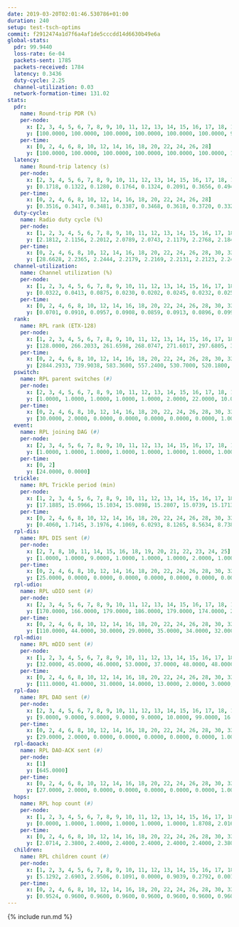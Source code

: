 ```yaml
---
date: 2019-03-20T02:01:46.530786+01:00
duration: 240
setup: test-tsch-optims
commit: f2912474a1d7f6a4af1de5cccdd14d6630b49e6a
global-stats:
  pdr: 99.9440
  loss-rate: 6e-04
  packets-sent: 1785
  packets-received: 1784
  latency: 0.3436
  duty-cycle: 2.25
  channel-utilization: 0.03
  network-formation-time: 131.02
stats:
  pdr:
    name: Round-trip PDR (%)
    per-node:
      x: [2, 3, 4, 5, 6, 7, 8, 9, 10, 11, 12, 13, 14, 15, 16, 17, 18, 19, 20, 21, 22, 23, 24, 25]
      y: [100.0000, 100.0000, 100.0000, 100.0000, 100.0000, 100.0000, 98.8095, 100.0000, 100.0000, 100.0000, 100.0000, 100.0000, 100.0000, 100.0000, 100.0000, 100.0000, 100.0000, 100.0000, 100.0000, 100.0000, 100.0000, 100.0000, 100.0000, 100.0000]
    per-time:
      x: [0, 2, 4, 6, 8, 10, 12, 14, 16, 18, 20, 22, 24, 26, 28]
      y: [100.0000, 100.0000, 100.0000, 100.0000, 100.0000, 100.0000, 100.0000, 100.0000, 100.0000, 100.0000, 100.0000, 100.0000, 99.1667, 100.0000, 100.0000]
  latency:
    name: Round-trip latency (s)
    per-node:
      x: [2, 3, 4, 5, 6, 7, 8, 9, 10, 11, 12, 13, 14, 15, 16, 17, 18, 19, 20, 21, 22, 23, 24, 25]
      y: [0.1718, 0.1322, 0.1280, 0.1764, 0.1324, 0.2091, 0.3656, 0.4943, 0.3350, 0.4299, 0.2856, 0.2159, 0.3046, 0.4263, 0.2968, 0.3102, 0.4003, 0.3558, 0.3665, 0.4089, 0.5992, 0.5637, 0.6281, 0.4569]
    per-time:
      x: [0, 2, 4, 6, 8, 10, 12, 14, 16, 18, 20, 22, 24, 26, 28]
      y: [0.3516, 0.3417, 0.3481, 0.3387, 0.3468, 0.3618, 0.3720, 0.3328, 0.3410, 0.3285, 0.3339, 0.3190, 0.3317, 0.3118, 0.4022]
  duty-cycle:
    name: Radio duty cycle (%)
    per-node:
      x: [1, 2, 3, 4, 5, 6, 7, 8, 9, 10, 11, 12, 13, 14, 15, 16, 17, 18, 19, 20, 21, 22, 23, 24, 25]
      y: [2.1812, 2.1156, 2.2012, 2.0789, 2.0743, 2.1179, 2.2768, 2.1843, 2.1318, 2.2412, 2.1270, 2.1521, 2.2296, 2.2988, 2.3068, 2.2602, 2.1896, 2.2625, 2.2604, 2.4246, 2.4005, 2.5046, 2.4271, 2.7865, 2.4137]
    per-time:
      x: [0, 2, 4, 6, 8, 10, 12, 14, 16, 18, 20, 22, 24, 26, 28, 30, 32, 34, 36, 38, 40, 42, 44, 46, 48, 50, 52, 54, 56, 58, 60, 62, 64, 66, 68, 70, 72, 74, 76, 78, 80, 82, 84, 86, 88, 90, 92, 94, 96, 98, 100, 102, 104, 106, 108, 110, 112, 114, 116, 118, 120, 122, 124, 126, 128, 130, 132, 134, 136, 138, 140, 142, 144, 146, 148, 150, 152, 154, 156, 158, 160, 162, 164, 166, 168, 170, 172, 174, 176, 178, 180, 182, 184, 186, 188, 190, 192, 194, 196, 198, 200, 202, 204, 206, 208, 210, 212, 214, 216, 218, 220, 222, 224, 226, 228, 230, 232, 234, 236, 238, 240]
      y: [28.6628, 2.2365, 2.2444, 2.2179, 2.2169, 2.2131, 2.2123, 2.2442, 2.2016, 2.2133, 2.2006, 2.1981, 2.2001, 2.1967, 2.2316, 2.2880, 2.1476, 2.1587, 2.1032, 2.0587, 2.0645, 2.1048, 2.1005, 2.1152, 2.1730, 2.1570, 2.1866, 2.1498, 2.2735, 2.0821, 2.0137, 2.0003, 2.0217, 1.9988, 2.0002, 2.0027, 1.9985, 2.0001, 1.9894, 1.9961, 1.9959, 2.0000, 2.0083, 2.0194, 1.9970, 1.9953, 2.0009, 1.9911, 2.0088, 1.9924, 1.9993, 2.0018, 2.0050, 2.0011, 2.0006, 1.9897, 1.9947, 2.0129, 1.9921, 2.0031, 2.0098, 1.9958, 2.0049, 1.9968, 1.9908, 1.9972, 1.9929, 2.0022, 1.9945, 1.9945, 1.9994, 2.0176, 1.9956, 1.9905, 1.9973, 2.0035, 1.9967, 2.0058, 1.9956, 1.9978, 1.9997, 1.9980, 2.0014, 1.9920, 1.9912, 2.0069, 2.0053, 1.9973, 1.9985, 2.0027, 2.0102, 2.0010, 1.9900, 2.0004, 2.0021, 2.0018, 1.9988, 2.0054, 1.9931, 2.0097, 1.9979, 1.9889, 1.9968, 2.0048, 2.0066, 2.0120, 1.9962, 1.9917, 2.0027, 2.0014, 1.9996, 1.9944, 2.0021, 2.0036, 2.0053, 2.0013, 1.9917, 2.0000, 1.9920, 2.0024, null]
  channel-utilization:
    name: Channel utilization (%)
    per-node:
      x: [1, 2, 3, 4, 5, 6, 7, 8, 9, 10, 11, 12, 13, 14, 15, 16, 17, 18, 19, 20, 21, 22, 23, 24, 25]
      y: [0.0322, 0.0413, 0.0875, 0.0230, 0.0202, 0.0245, 0.0232, 0.0250, 0.0219, 0.0261, 0.0221, 0.0417, 0.0368, 0.0206, 0.0220, 0.0287, 0.0474, 0.0381, 0.0243, 0.0232, 0.0379, 0.0266, 0.0269, 0.0237, 0.0226]
    per-time:
      x: [0, 2, 4, 6, 8, 10, 12, 14, 16, 18, 20, 22, 24, 26, 28, 30, 32, 34, 36, 38, 40, 42, 44, 46, 48, 50, 52, 54, 56, 58, 60, 62, 64, 66, 68, 70, 72, 74, 76, 78, 80, 82, 84, 86, 88, 90, 92, 94, 96, 98, 100, 102, 104, 106, 108, 110, 112, 114, 116, 118, 120, 122, 124, 126, 128, 130, 132, 134, 136, 138, 140, 142, 144, 146, 148, 150, 152, 154, 156, 158, 160, 162, 164, 166, 168, 170, 172, 174, 176, 178, 180, 182, 184, 186, 188, 190, 192, 194, 196, 198, 200, 202, 204, 206, 208, 210, 212, 214, 216, 218, 220, 222, 224, 226, 228, 230, 232, 234, 236, 238, 240]
      y: [0.0701, 0.0910, 0.0957, 0.0908, 0.0859, 0.0913, 0.0896, 0.0993, 0.0857, 0.0889, 0.0850, 0.0871, 0.0875, 0.0861, 0.0932, 0.0804, 0.0120, 0.0158, 0.0398, 0.0316, 0.0329, 0.0424, 0.0449, 0.0479, 0.0586, 0.0562, 0.0661, 0.0520, 0.0804, 0.0364, 0.0188, 0.0184, 0.0234, 0.0190, 0.0199, 0.0186, 0.0179, 0.0195, 0.0172, 0.0184, 0.0185, 0.0199, 0.0211, 0.0243, 0.0187, 0.0175, 0.0194, 0.0170, 0.0229, 0.0180, 0.0198, 0.0189, 0.0200, 0.0188, 0.0196, 0.0170, 0.0186, 0.0236, 0.0168, 0.0202, 0.0217, 0.0179, 0.0203, 0.0176, 0.0170, 0.0186, 0.0180, 0.0203, 0.0172, 0.0183, 0.0188, 0.0240, 0.0182, 0.0174, 0.0198, 0.0208, 0.0181, 0.0204, 0.0177, 0.0181, 0.0194, 0.0199, 0.0200, 0.0179, 0.0169, 0.0205, 0.0209, 0.0188, 0.0184, 0.0201, 0.0234, 0.0207, 0.0167, 0.0203, 0.0203, 0.0190, 0.0182, 0.0202, 0.0170, 0.0234, 0.0194, 0.0168, 0.0196, 0.0197, 0.0213, 0.0224, 0.0183, 0.0178, 0.0207, 0.0214, 0.0196, 0.0179, 0.0188, 0.0201, 0.0213, 0.0198, 0.0173, 0.0207, 0.0178, 0.0204, null]
  rank:
    name: RPL rank (ETX-128)
    per-node:
      x: [1, 2, 3, 4, 5, 6, 7, 8, 9, 10, 11, 12, 13, 14, 15, 16, 17, 18, 19, 20, 21, 22, 23, 24, 25]
      y: [128.0000, 266.2033, 261.6598, 268.0747, 271.6017, 297.6805, 300.7934, 5373.8143, 562.2520, 425.4163, 563.7828, 397.2346, 411.9424, 550.6322, 826.5918, 531.0526, 437.3610, 578.1347, 832.0082, 934.1463, 974.6016, 10068.3750, 773.1393, 7049.1280, 997.3347]
    per-time:
      x: [0, 2, 4, 6, 8, 10, 12, 14, 16, 18, 20, 22, 24, 26, 28, 30, 32, 34, 36, 38, 40, 42, 44, 46, 48, 50, 52, 54, 56, 58, 60, 62, 64, 66, 68, 70, 72, 74, 76, 78, 80, 82, 84, 86, 88, 90, 92, 94, 96, 98, 100, 102, 104, 106, 108, 110, 112, 114, 116, 118, 120, 122, 124, 126, 128, 130, 132, 134, 136, 138, 140, 142, 144, 146, 148, 150, 152, 154, 156, 158, 160, 162, 164, 166, 168, 170, 172, 174, 176, 178, 180, 182, 184, 186, 188, 190, 192, 194, 196, 198, 200, 202, 204, 206, 208, 210, 212, 214, 216, 218, 220, 222, 224, 226, 228, 230, 232, 234, 236, 238, 240]
      y: [2844.2933, 739.9038, 583.3600, 557.2400, 530.7000, 520.1800, 518.9400, 522.7059, 503.8600, 496.4200, 501.6800, 518.2000, 511.8400, 523.6667, 522.9400, 353.8353, 744.2792, 1007.4068, 549.5145, 1139.1259, 4047.8364, 7344.9474, 9665.4375, 9662.8594, 12006.0882, 10967.4533, 11372.5833, 9284.7164, 11282.4684, 528.4118, 517.0600, 515.6800, 506.2830, 500.2200, 505.1852, 479.0400, 478.3000, 479.3600, 478.6800, 473.5385, 466.5882, 463.5577, 466.2000, 482.2600, 491.7400, 510.9000, 512.1569, 510.2800, 515.4340, 502.6400, 498.2500, 487.0400, 486.9200, 495.9412, 487.5800, 485.0600, 487.4118, 477.7059, 475.2400, 470.6078, 465.5490, 462.4400, 461.5200, 461.2600, 460.8800, 463.9216, 457.1000, 455.7200, 453.9600, 453.9000, 455.4800, 459.8000, 462.1400, 461.5400, 462.6000, 461.0000, 457.2000, 455.9600, 455.7200, 454.3600, 452.7255, 459.9804, 455.1373, 454.3400, 453.9600, 473.4600, 475.0800, 471.8824, 472.8400, 474.5400, 482.6296, 470.1200, 470.0200, 468.5000, 469.6275, 464.4600, 464.4200, 472.1800, 473.3200, 464.0926, 467.0400, 466.8600, 467.6000, 468.2200, 470.0600, 475.9608, 472.9000, 473.0200, 471.4314, 474.3077, 468.4902, 467.7400, 467.1000, 464.0784, 469.2353, 466.6471, 467.0000, 462.8400, 464.6275, 470.7843, null]
  pswitch:
    name: RPL parent switches (#)
    per-node:
      x: [2, 3, 4, 5, 6, 7, 8, 9, 10, 11, 12, 13, 14, 15, 16, 17, 18, 19, 20, 21, 22, 23, 24, 25]
      y: [1.0000, 1.0000, 1.0000, 1.0000, 1.0000, 2.0000, 22.0000, 10.0000, 5.0000, 4.0000, 3.0000, 3.0000, 2.0000, 4.0000, 7.0000, 1.0000, 5.0000, 2.0000, 6.0000, 6.0000, 50.0000, 5.0000, 28.0000, 8.0000]
    per-time:
      x: [0, 2, 4, 6, 8, 10, 12, 14, 16, 18, 20, 22, 24, 26, 28, 30, 32, 34, 36, 38, 40, 42, 44, 46, 48, 50, 52, 54, 56, 58, 60, 62, 64, 66, 68, 70, 72, 74, 76, 78, 80, 82, 84, 86, 88, 90, 92, 94, 96, 98, 100, 102, 104, 106, 108, 110, 112, 114, 116, 118, 120, 122, 124, 126, 128, 130, 132, 134, 136, 138, 140, 142, 144, 146, 148, 150, 152, 154, 156, 158, 160, 162, 164, 166, 168, 170, 172, 174, 176, 178, 180, 182, 184, 186, 188, 190, 192, 194, 196, 198, 200, 202, 204, 206, 208, 210, 212, 214, 216, 218, 220, 222, 224, 226, 228, 230, 232, 234, 236, 238]
      y: [30.0000, 2.0000, 0.0000, 0.0000, 0.0000, 0.0000, 0.0000, 1.0000, 0.0000, 0.0000, 0.0000, 0.0000, 0.0000, 1.0000, 0.0000, 0.0000, 3.0000, 3.0000, 4.0000, 2.0000, 3.0000, 3.0000, 8.0000, 7.0000, 9.0000, 14.0000, 10.0000, 10.0000, 16.0000, 1.0000, 0.0000, 0.0000, 3.0000, 0.0000, 4.0000, 0.0000, 0.0000, 0.0000, 0.0000, 2.0000, 1.0000, 2.0000, 0.0000, 0.0000, 0.0000, 0.0000, 1.0000, 0.0000, 3.0000, 0.0000, 2.0000, 0.0000, 0.0000, 1.0000, 0.0000, 0.0000, 1.0000, 1.0000, 0.0000, 1.0000, 1.0000, 0.0000, 0.0000, 0.0000, 0.0000, 1.0000, 0.0000, 0.0000, 0.0000, 0.0000, 0.0000, 0.0000, 0.0000, 0.0000, 0.0000, 1.0000, 0.0000, 0.0000, 0.0000, 0.0000, 1.0000, 1.0000, 1.0000, 0.0000, 0.0000, 0.0000, 0.0000, 1.0000, 0.0000, 0.0000, 4.0000, 0.0000, 0.0000, 2.0000, 1.0000, 0.0000, 0.0000, 0.0000, 0.0000, 4.0000, 0.0000, 0.0000, 0.0000, 0.0000, 0.0000, 1.0000, 0.0000, 0.0000, 1.0000, 2.0000, 1.0000, 0.0000, 0.0000, 1.0000, 1.0000, 1.0000, 1.0000, 0.0000, 1.0000, 1.0000]
  event:
    name: RPL joining DAG (#)
    per-node:
      x: [2, 3, 4, 5, 6, 7, 8, 9, 10, 11, 12, 13, 14, 15, 16, 17, 18, 19, 20, 21, 22, 23, 24, 25]
      y: [1.0000, 1.0000, 1.0000, 1.0000, 1.0000, 1.0000, 1.0000, 1.0000, 1.0000, 1.0000, 1.0000, 1.0000, 1.0000, 1.0000, 1.0000, 1.0000, 1.0000, 1.0000, 1.0000, 1.0000, 1.0000, 1.0000, 1.0000, 1.0000]
    per-time:
      x: [0, 2]
      y: [24.0000, 0.0000]
  trickle:
    name: RPL Trickle period (min)
    per-node:
      x: [1, 2, 3, 4, 5, 6, 7, 8, 9, 10, 11, 12, 13, 14, 15, 16, 17, 18, 19, 20, 21, 22, 23, 24, 25]
      y: [17.1885, 15.0966, 15.1034, 15.0898, 15.2807, 15.0739, 15.1713, 16.0049, 14.7216, 15.0145, 14.9006, 15.0813, 14.2413, 14.3148, 14.2574, 14.6176, 15.1940, 14.1719, 13.8348, 14.2511, 13.9436, 16.0383, 14.2213, 11.9391, 13.9484]
    per-time:
      x: [0, 2, 4, 6, 8, 10, 12, 14, 16, 18, 20, 22, 24, 26, 28, 30, 32, 34, 36, 38, 40, 42, 44, 46, 48, 50, 52, 54, 56, 58, 60, 62, 64, 66, 68, 70, 72, 74, 76, 78, 80, 82, 84, 86, 88, 90, 92, 94, 96, 98, 100, 102, 104, 106, 108, 110, 112, 114, 116, 118, 120, 122, 124, 126, 128, 130, 132, 134, 136, 138, 140, 142, 144, 146, 148, 150, 152, 154, 156, 158, 160, 162, 164, 166, 168, 170, 172, 174, 176, 178, 180, 182, 184, 186, 188, 190, 192, 194, 196, 198, 200, 202, 204, 206, 208, 210, 212, 214, 216, 218, 220, 222, 224, 226, 228, 230, 232, 234, 236, 238, 240]
      y: [0.4060, 1.7145, 3.1976, 4.1069, 6.0293, 8.1265, 8.5634, 8.7381, 9.7867, 15.9034, 16.7772, 17.4763, 17.4763, 17.4763, 17.4763, 17.4763, 17.4763, 16.3297, 16.7049, 16.1325, 10.3368, 10.1370, 9.6427, 8.3115, 5.7946, 6.7666, 6.3374, 5.8383, 5.3231, 2.3237, 3.9759, 5.0681, 6.5124, 9.0003, 9.0618, 9.0877, 10.8353, 16.2529, 17.4763, 17.4763, 17.4763, 17.4763, 17.4763, 17.4763, 17.4763, 17.4763, 17.4763, 17.4763, 17.4763, 17.4763, 17.4763, 17.4763, 17.4763, 17.4763, 17.4763, 17.4763, 17.4763, 17.4763, 17.4763, 17.4763, 17.4763, 17.4763, 17.4763, 17.4763, 17.4763, 17.4763, 17.4763, 17.4763, 17.4763, 17.4763, 17.4763, 17.4763, 17.4763, 17.4763, 17.4763, 17.4763, 17.4763, 17.4763, 17.4763, 17.4763, 17.4763, 17.4763, 17.4763, 17.4763, 17.4763, 17.4763, 17.4763, 17.4763, 17.4763, 17.4763, 17.4763, 17.4763, 17.4763, 17.4763, 17.4763, 17.4763, 17.4763, 17.4763, 17.4763, 17.4763, 17.4763, 17.4763, 17.4763, 17.4763, 17.4763, 17.4763, 17.4763, 17.4763, 17.4763, 17.4763, 17.4763, 17.4763, 17.4763, 17.4763, 17.4763, 17.4763, 17.4763, 17.4763, 17.4763, 17.4763, null]
  rpl-dis:
    name: RPL DIS sent (#)
    per-node:
      x: [2, 7, 8, 10, 11, 14, 15, 16, 18, 19, 20, 21, 22, 23, 24, 25]
      y: [1.0000, 1.0000, 9.0000, 1.0000, 1.0000, 1.0000, 2.0000, 1.0000, 1.0000, 1.0000, 2.0000, 1.0000, 11.0000, 3.0000, 10.0000, 3.0000]
    per-time:
      x: [0, 2, 4, 6, 8, 10, 12, 14, 16, 18, 20, 22, 24, 26, 28, 30, 32, 34, 36, 38, 40, 42, 44, 46, 48, 50, 52, 54, 56]
      y: [25.0000, 0.0000, 0.0000, 0.0000, 0.0000, 0.0000, 0.0000, 0.0000, 0.0000, 0.0000, 0.0000, 0.0000, 0.0000, 0.0000, 0.0000, 0.0000, 1.0000, 1.0000, 2.0000, 0.0000, 2.0000, 1.0000, 2.0000, 2.0000, 3.0000, 2.0000, 3.0000, 2.0000, 3.0000]
  rpl-udio:
    name: RPL uDIO sent (#)
    per-node:
      x: [2, 3, 4, 5, 6, 7, 8, 9, 10, 11, 12, 13, 14, 15, 16, 17, 18, 19, 20, 21, 22, 23, 24, 25]
      y: [170.0000, 166.0000, 179.0000, 186.0000, 179.0000, 174.0000, 210.0000, 176.0000, 170.0000, 174.0000, 181.0000, 169.0000, 184.0000, 189.0000, 168.0000, 175.0000, 175.0000, 170.0000, 176.0000, 179.0000, 226.0000, 177.0000, 182.0000, 180.0000]
    per-time:
      x: [0, 2, 4, 6, 8, 10, 12, 14, 16, 18, 20, 22, 24, 26, 28, 30, 32, 34, 36, 38, 40, 42, 44, 46, 48, 50, 52, 54, 56, 58, 60, 62, 64, 66, 68, 70, 72, 74, 76, 78, 80, 82, 84, 86, 88, 90, 92, 94, 96, 98, 100, 102, 104, 106, 108, 110, 112, 114, 116, 118, 120, 122, 124, 126, 128, 130, 132, 134, 136, 138, 140, 142, 144, 146, 148, 150, 152, 154, 156, 158, 160, 162, 164, 166, 168, 170, 172, 174, 176, 178, 180, 182, 184, 186, 188, 190, 192, 194, 196, 198, 200, 202, 204, 206, 208, 210, 212, 214, 216, 218, 220, 222, 224, 226, 228, 230, 232, 234, 236, 238, 240]
      y: [110.0000, 44.0000, 30.0000, 29.0000, 35.0000, 34.0000, 32.0000, 32.0000, 35.0000, 31.0000, 35.0000, 34.0000, 30.0000, 33.0000, 36.0000, 30.0000, 35.0000, 39.0000, 47.0000, 46.0000, 39.0000, 40.0000, 41.0000, 51.0000, 31.0000, 42.0000, 32.0000, 42.0000, 47.0000, 30.0000, 29.0000, 35.0000, 33.0000, 40.0000, 27.0000, 34.0000, 33.0000, 42.0000, 33.0000, 30.0000, 34.0000, 37.0000, 34.0000, 33.0000, 39.0000, 29.0000, 33.0000, 34.0000, 38.0000, 30.0000, 33.0000, 38.0000, 35.0000, 40.0000, 33.0000, 30.0000, 33.0000, 29.0000, 33.0000, 39.0000, 43.0000, 30.0000, 36.0000, 29.0000, 34.0000, 33.0000, 37.0000, 46.0000, 30.0000, 35.0000, 33.0000, 34.0000, 38.0000, 31.0000, 36.0000, 42.0000, 30.0000, 35.0000, 37.0000, 34.0000, 35.0000, 33.0000, 47.0000, 27.0000, 35.0000, 32.0000, 34.0000, 39.0000, 35.0000, 36.0000, 44.0000, 34.0000, 32.0000, 33.0000, 35.0000, 36.0000, 37.0000, 40.0000, 37.0000, 37.0000, 31.0000, 29.0000, 35.0000, 32.0000, 46.0000, 38.0000, 35.0000, 30.0000, 38.0000, 35.0000, 38.0000, 35.0000, 40.0000, 33.0000, 33.0000, 35.0000, 35.0000, 36.0000, 31.0000, 33.0000, 4.0000]
  rpl-mdio:
    name: RPL mDIO sent (#)
    per-node:
      x: [1, 2, 3, 4, 5, 6, 7, 8, 9, 10, 11, 12, 13, 14, 15, 16, 17, 18, 19, 20, 21, 22, 23, 24, 25]
      y: [32.0000, 45.0000, 46.0000, 53.0000, 37.0000, 48.0000, 48.0000, 26.0000, 60.0000, 53.0000, 53.0000, 46.0000, 64.0000, 70.0000, 58.0000, 52.0000, 43.0000, 83.0000, 87.0000, 81.0000, 82.0000, 31.0000, 73.0000, 53.0000, 80.0000]
    per-time:
      x: [0, 2, 4, 6, 8, 10, 12, 14, 16, 18, 20, 22, 24, 26, 28, 30, 32, 34, 36, 38, 40, 42, 44, 46, 48, 50, 52, 54, 56, 58, 60, 62, 64, 66, 68, 70, 72, 74, 76, 78, 80, 82, 84, 86, 88, 90, 92, 94, 96, 98, 100, 102, 104, 106, 108, 110, 112, 114, 116, 118, 120, 122, 124, 126, 128, 130, 132, 134, 136, 138, 140, 142, 144, 146, 148, 150, 152, 154, 156, 158, 160, 162, 164, 166, 168, 170, 172, 174, 176, 178, 180, 182, 184, 186, 188, 190, 192, 194, 196, 198, 200, 202, 204, 206, 208, 210, 212, 214, 216, 218, 220, 222, 224, 226, 228, 230, 232, 234, 236, 238]
      y: [111.0000, 41.0000, 31.0000, 14.0000, 13.0000, 2.0000, 3.0000, 9.0000, 10.0000, 4.0000, 1.0000, 0.0000, 0.0000, 1.0000, 4.0000, 8.0000, 7.0000, 72.0000, 64.0000, 21.0000, 43.0000, 72.0000, 44.0000, 55.0000, 84.0000, 70.0000, 92.0000, 77.0000, 106.0000, 46.0000, 22.0000, 8.0000, 14.0000, 3.0000, 2.0000, 13.0000, 9.0000, 1.0000, 0.0000, 0.0000, 0.0000, 3.0000, 9.0000, 3.0000, 6.0000, 4.0000, 0.0000, 0.0000, 0.0000, 0.0000, 1.0000, 7.0000, 5.0000, 7.0000, 4.0000, 1.0000, 0.0000, 0.0000, 2.0000, 3.0000, 4.0000, 4.0000, 7.0000, 5.0000, 0.0000, 0.0000, 0.0000, 2.0000, 8.0000, 3.0000, 5.0000, 5.0000, 2.0000, 0.0000, 0.0000, 0.0000, 4.0000, 6.0000, 3.0000, 8.0000, 4.0000, 0.0000, 0.0000, 0.0000, 0.0000, 6.0000, 5.0000, 3.0000, 8.0000, 3.0000, 0.0000, 0.0000, 0.0000, 2.0000, 3.0000, 5.0000, 8.0000, 7.0000, 0.0000, 0.0000, 0.0000, 0.0000, 0.0000, 6.0000, 9.0000, 4.0000, 5.0000, 1.0000, 0.0000, 0.0000, 0.0000, 0.0000, 9.0000, 7.0000, 4.0000, 5.0000, 0.0000, 0.0000, 0.0000, 2.0000]
  rpl-dao:
    name: RPL DAO sent (#)
    per-node:
      x: [2, 3, 4, 5, 6, 7, 8, 9, 10, 11, 12, 13, 14, 15, 16, 17, 18, 19, 20, 21, 22, 23, 24, 25]
      y: [9.0000, 9.0000, 9.0000, 9.0000, 9.0000, 10.0000, 99.0000, 16.0000, 10.0000, 12.0000, 10.0000, 11.0000, 9.0000, 15.0000, 11.0000, 9.0000, 10.0000, 16.0000, 11.0000, 12.0000, 212.0000, 11.0000, 125.0000, 18.0000]
    per-time:
      x: [0, 2, 4, 6, 8, 10, 12, 14, 16, 18, 20, 22, 24, 26, 28, 30, 32, 34, 36, 38, 40, 42, 44, 46, 48, 50, 52, 54, 56, 58, 60, 62, 64, 66, 68, 70, 72, 74, 76, 78, 80, 82, 84, 86, 88, 90, 92, 94, 96, 98, 100, 102, 104, 106, 108, 110, 112, 114, 116, 118, 120, 122, 124, 126, 128, 130, 132, 134, 136, 138, 140, 142, 144, 146, 148, 150, 152, 154, 156, 158, 160, 162, 164, 166, 168, 170, 172, 174, 176, 178, 180, 182, 184, 186, 188, 190, 192, 194, 196, 198, 200, 202, 204, 206, 208, 210, 212, 214, 216, 218, 220, 222, 224, 226, 228, 230, 232, 234, 236, 238]
      y: [29.0000, 2.0000, 0.0000, 0.0000, 0.0000, 0.0000, 0.0000, 1.0000, 0.0000, 0.0000, 0.0000, 0.0000, 0.0000, 1.0000, 20.0000, 2.0000, 12.0000, 18.0000, 20.0000, 10.0000, 11.0000, 20.0000, 37.0000, 35.0000, 46.0000, 54.0000, 56.0000, 44.0000, 82.0000, 3.0000, 0.0000, 0.0000, 3.0000, 0.0000, 3.0000, 0.0000, 0.0000, 0.0000, 0.0000, 2.0000, 1.0000, 2.0000, 5.0000, 9.0000, 0.0000, 0.0000, 3.0000, 0.0000, 6.0000, 0.0000, 2.0000, 0.0000, 0.0000, 2.0000, 1.0000, 0.0000, 5.0000, 9.0000, 0.0000, 1.0000, 2.0000, 1.0000, 4.0000, 0.0000, 0.0000, 2.0000, 0.0000, 1.0000, 0.0000, 0.0000, 2.0000, 11.0000, 0.0000, 1.0000, 2.0000, 2.0000, 3.0000, 1.0000, 0.0000, 1.0000, 1.0000, 1.0000, 2.0000, 0.0000, 2.0000, 5.0000, 4.0000, 2.0000, 0.0000, 3.0000, 4.0000, 3.0000, 0.0000, 2.0000, 3.0000, 0.0000, 1.0000, 0.0000, 0.0000, 8.0000, 4.0000, 1.0000, 0.0000, 2.0000, 2.0000, 3.0000, 0.0000, 2.0000, 3.0000, 2.0000, 2.0000, 0.0000, 0.0000, 5.0000, 6.0000, 2.0000, 1.0000, 1.0000, 2.0000, 3.0000]
  rpl-daoack:
    name: RPL DAO-ACK sent (#)
    per-node:
      x: [1]
      y: [645.0000]
    per-time:
      x: [0, 2, 4, 6, 8, 10, 12, 14, 16, 18, 20, 22, 24, 26, 28, 30, 32, 34, 36, 38, 40, 42, 44, 46, 48, 50, 52, 54, 56, 58, 60, 62, 64, 66, 68, 70, 72, 74, 76, 78, 80, 82, 84, 86, 88, 90, 92, 94, 96, 98, 100, 102, 104, 106, 108, 110, 112, 114, 116, 118, 120, 122, 124, 126, 128, 130, 132, 134, 136, 138, 140, 142, 144, 146, 148, 150, 152, 154, 156, 158, 160, 162, 164, 166, 168, 170, 172, 174, 176, 178, 180, 182, 184, 186, 188, 190, 192, 194, 196, 198, 200, 202, 204, 206, 208, 210, 212, 214, 216, 218, 220, 222, 224, 226, 228, 230, 232, 234, 236, 238]
      y: [27.0000, 2.0000, 0.0000, 0.0000, 0.0000, 0.0000, 0.0000, 1.0000, 0.0000, 0.0000, 0.0000, 0.0000, 0.0000, 1.0000, 20.0000, 2.0000, 4.0000, 10.0000, 10.0000, 12.0000, 11.0000, 20.0000, 37.0000, 34.0000, 46.0000, 56.0000, 54.0000, 45.0000, 80.0000, 4.0000, 0.0000, 0.0000, 3.0000, 0.0000, 3.0000, 0.0000, 0.0000, 0.0000, 0.0000, 2.0000, 1.0000, 2.0000, 5.0000, 9.0000, 0.0000, 0.0000, 3.0000, 0.0000, 6.0000, 0.0000, 2.0000, 0.0000, 0.0000, 2.0000, 1.0000, 0.0000, 5.0000, 9.0000, 0.0000, 1.0000, 2.0000, 1.0000, 4.0000, 0.0000, 0.0000, 2.0000, 0.0000, 1.0000, 0.0000, 0.0000, 2.0000, 11.0000, 0.0000, 1.0000, 2.0000, 2.0000, 3.0000, 1.0000, 0.0000, 1.0000, 1.0000, 1.0000, 2.0000, 0.0000, 1.0000, 6.0000, 4.0000, 2.0000, 0.0000, 3.0000, 4.0000, 3.0000, 0.0000, 2.0000, 3.0000, 0.0000, 1.0000, 0.0000, 0.0000, 8.0000, 4.0000, 1.0000, 0.0000, 2.0000, 2.0000, 3.0000, 0.0000, 2.0000, 3.0000, 2.0000, 2.0000, 0.0000, 0.0000, 5.0000, 6.0000, 2.0000, 1.0000, 1.0000, 2.0000, 3.0000]
  hops:
    name: RPL hop count (#)
    per-node:
      x: [1, 2, 3, 4, 5, 6, 7, 8, 9, 10, 11, 12, 13, 14, 15, 16, 17, 18, 19, 20, 21, 22, 23, 24, 25]
      y: [0.0000, 1.0000, 1.0000, 1.0000, 1.0000, 1.0000, 1.8708, 2.0162, 2.9474, 2.0000, 2.9045, 2.0000, 2.0000, 3.0000, 3.0149, 2.0695, 2.0000, 3.0000, 3.0000, 3.0650, 3.1144, 4.3067, 4.0071, 4.0124, 4.0071]
    per-time:
      x: [0, 2, 4, 6, 8, 10, 12, 14, 16, 18, 20, 22, 24, 26, 28, 30, 32, 34, 36, 38, 40, 42, 44, 46, 48, 50, 52, 54, 56, 58, 60, 62, 64, 66, 68, 70, 72, 74, 76, 78, 80, 82, 84, 86, 88, 90, 92, 94, 96, 98, 100, 102, 104, 106, 108, 110, 112, 114, 116, 118, 120, 122, 124, 126, 128, 130, 132, 134, 136, 138, 140, 142, 144, 146, 148, 150, 152, 154, 156, 158, 160, 162, 164, 166, 168, 170, 172, 174, 176, 178, 180, 182, 184, 186, 188, 190, 192, 194, 196, 198, 200, 202, 204, 206, 208, 210, 212, 214, 216, 218, 220, 222, 224, 226, 228, 230, 232, 234, 236, 238]
      y: [2.0714, 2.3800, 2.4000, 2.4000, 2.4000, 2.4000, 2.4000, 2.3800, 2.3600, 2.3600, 2.3600, 2.3600, 2.3600, 2.3600, 2.3600, 2.3600, 2.3600, 2.3779, 2.3820, 2.3992, 2.3600, 2.3800, 2.3600, 2.3800, 2.3400, 2.3600, 2.3400, 2.3600, 2.4000, 2.4400, 2.4400, 2.4600, 2.4800, 2.4800, 2.4400, 2.4400, 2.4400, 2.4400, 2.4400, 2.4400, 2.4000, 2.4200, 2.4400, 2.4400, 2.4400, 2.4400, 2.4200, 2.4000, 2.4400, 2.4400, 2.4000, 2.3600, 2.3600, 2.3400, 2.3200, 2.3200, 2.3200, 2.3200, 2.3200, 2.2800, 2.2800, 2.2800, 2.2800, 2.2800, 2.2800, 2.2800, 2.2800, 2.2800, 2.2800, 2.2800, 2.2800, 2.2800, 2.2800, 2.2800, 2.2800, 2.3600, 2.3600, 2.3600, 2.3600, 2.3600, 2.3600, 2.3600, 2.3600, 2.3600, 2.3600, 2.3600, 2.3600, 2.3600, 2.3600, 2.3600, 2.3600, 2.3600, 2.3600, 2.4000, 2.4000, 2.4000, 2.4000, 2.4000, 2.4000, 2.3600, 2.3600, 2.3600, 2.3600, 2.3600, 2.3600, 2.4000, 2.4000, 2.4000, 2.4000, 2.4000, 2.4000, 2.4000, 2.4000, 2.3600, 2.3600, 2.3600, 2.3600, 2.3600, 2.3600, 2.4000]
  children:
    name: RPL children count (#)
    per-node:
      x: [1, 2, 3, 4, 5, 6, 7, 8, 9, 10, 11, 12, 13, 14, 15, 16, 17, 18, 19, 20, 21, 22, 23, 24, 25]
      y: [5.1292, 2.6903, 2.9506, 0.1091, 0.0000, 0.9039, 0.2792, 0.0019, 0.0000, 0.9084, 0.0000, 1.8130, 2.2390, 0.0000, 0.1722, 0.9909, 1.8532, 2.2065, 0.2351, 0.0773, 1.1020, 0.0000, 0.0136, 0.3095, 0.0110]
    per-time:
      x: [0, 2, 4, 6, 8, 10, 12, 14, 16, 18, 20, 22, 24, 26, 28, 30, 32, 34, 36, 38, 40, 42, 44, 46, 48, 50, 52, 54, 56, 58, 60, 62, 64, 66, 68, 70, 72, 74, 76, 78, 80, 82, 84, 86, 88, 90, 92, 94, 96, 98, 100, 102, 104, 106, 108, 110, 112, 114, 116, 118, 120, 122, 124, 126, 128, 130, 132, 134, 136, 138, 140, 142, 144, 146, 148, 150, 152, 154, 156, 158, 160, 162, 164, 166, 168, 170, 172, 174, 176, 178, 180, 182, 184, 186, 188, 190, 192, 194, 196, 198, 200, 202, 204, 206, 208, 210, 212, 214, 216, 218, 220, 222, 224, 226, 228, 230, 232, 234, 236, 238]
      y: [0.9524, 0.9600, 0.9600, 0.9600, 0.9600, 0.9600, 0.9600, 0.9600, 0.9600, 0.9600, 0.9600, 0.9600, 0.9600, 0.9600, 0.9600, 0.9600, 0.9600, 0.9600, 0.9600, 0.9600, 0.9600, 0.9600, 0.9600, 0.9600, 0.9600, 0.9600, 0.9600, 0.9600, 0.9600, 0.9600, 0.9600, 0.9600, 0.9600, 0.9600, 0.9600, 0.9600, 0.9600, 0.9600, 0.9600, 0.9600, 0.9600, 0.9600, 0.9600, 0.9600, 0.9600, 0.9600, 0.9600, 0.9600, 0.9600, 0.9600, 0.9600, 0.9600, 0.9600, 0.9600, 0.9600, 0.9600, 0.9600, 0.9600, 0.9600, 0.9600, 0.9600, 0.9600, 0.9600, 0.9600, 0.9600, 0.9600, 0.9600, 0.9600, 0.9600, 0.9600, 0.9600, 0.9600, 0.9600, 0.9600, 0.9600, 0.9600, 0.9600, 0.9600, 0.9600, 0.9600, 0.9600, 0.9600, 0.9600, 0.9600, 0.9600, 0.9600, 0.9600, 0.9600, 0.9600, 0.9600, 0.9600, 0.9600, 0.9600, 0.9600, 0.9600, 0.9600, 0.9600, 0.9600, 0.9600, 0.9600, 0.9600, 0.9600, 0.9600, 0.9600, 0.9600, 0.9600, 0.9600, 0.9600, 0.9600, 0.9600, 0.9600, 0.9600, 0.9600, 0.9600, 0.9600, 0.9600, 0.9600, 0.9600, 0.9600, 0.9600]
---
```


{% include run.md %}
